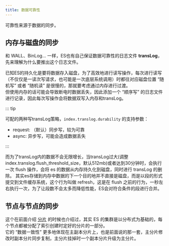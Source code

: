 ```yaml
---
title: 数据可靠性
---
```


可靠性来源于数据的同步。

## 内存与磁盘的同步

和 WALL、BinLog... 一样，ES也有自己保证数据可靠性的日志文件 **transLog**，先来理解为什么要推出这个日志文件。  

已知ES的持久化是要将数据存入磁盘，为了高效地进行读写操作，每次进行读写（不仅仅是一读次写请求，也可能是一次底层系统调用）时都往对应磁盘位置 “随机写” 或者 “随机读” 是很慢的，那就要考虑通过内存进行过渡。  
但使用内存的话可能会导致断电时数据丢失，因此添加一个 “顺序写” 的日志文件进行记录，因此每次写操作会将数据双写入内存和transLog。  

::: tip

可配的两种写transLog策略，`index.translog.durability` 的支持参数：
- request: （默认）同步写，较为可靠
- async: 异步写，可能会造成数据丢失

:::

而为了transLog内的数据不会无限增长，当transLog过大(调整index.translog.flush_threshold_size，默认512mb)或者达到30分钟时，会执行一次 flush 操作，会将 es 的数据从内存持久化到磁盘，同时进行 transLog 的删除。
其实es存储到内存中数据的下一个目的地并不直接是磁盘，而是以段的形式提交到文件缓存系统，这个行为叫做 refresh，这是在 flush 之前的行为，一秒左右执行一次，为了让段数不会太多而降低性能，ES会对符合条件的段进行合并。  

## 节点与节点的同步

这个在前面介绍 [分片](../group/0-shards.html#分片) 的时候也介绍过，其实 ES 的集群是以分布式为基础的，每个节点都被分配了索引创建时定好的分片的一部分。  
它的 “数据一致性” 更多地体现在主副本分片上，也是前面说的那一套，主分片修改时副本分片同步复制，主分片挂掉时一个副本分片升级为主分片。  